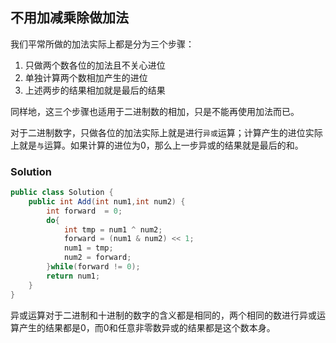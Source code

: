## 不用加减乘除做加法

我们平常所做的加法实际上都是分为三个步骤：

1. 只做两个数各位的加法且不关心进位
2. 单独计算两个数相加产生的进位
3. 上述两步的结果相加就是最后的结果

同样地，这三个步骤也适用于二进制数的相加，只是不能再使用加法而已。

对于二进制数字，只做各位的加法实际上就是进行`异或`运算；计算产生的进位实际上就是`与`运算。如果计算的进位为0，那么上一步异或的结果就是最后的和。

### Solution

```java
public class Solution {
    public int Add(int num1,int num2) {
        int forward  = 0;
        do{
            int tmp = num1 ^ num2;
            forward = (num1 & num2) << 1;
            num1 = tmp;
            num2 = forward;
        }while(forward != 0);
        return num1;
    }
}
```



异或运算对于二进制和十进制的数字的含义都是相同的，两个相同的数进行异或运算产生的结果都是0，而0和任意非零数异或的结果都是这个数本身。